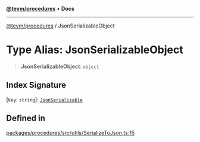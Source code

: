 [**@tevm/procedures**](../README.md) • **Docs**

***

[@tevm/procedures](../globals.md) / JsonSerializableObject

# Type Alias: JsonSerializableObject

> **JsonSerializableObject**: `object`

## Index Signature

 \[`key`: `string`\]: [`JsonSerializable`](JsonSerializable.md)

## Defined in

[packages/procedures/src/utils/SerializeToJson.ts:15](https://github.com/evmts/tevm-monorepo/blob/main/packages/procedures/src/utils/SerializeToJson.ts#L15)

